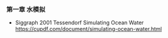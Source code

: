 ### 第一章 水模拟
- Siggraph 2001 Tessendorf Simulating Ocean Water https://cupdf.com/document/simulating-ocean-water.html
